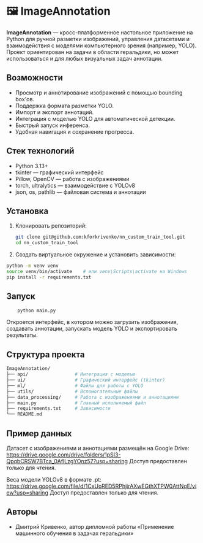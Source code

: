 # 🖼️ ImageAnnotation

**ImageAnnotation** — кросс-платформенное настольное приложение на Python для ручной разметки изображений, управления датасетами и взаимодействия с моделями компьютерного зрения (например, YOLO). Проект ориентирован на задачи в области геральдики, но может использоваться и для любых визуальных задач аннотации.

## Возможности

- Просмотр и аннотирование изображений с помощью bounding box'ов.
- Поддержка формата разметки YOLO.
- Импорт и экспорт аннотаций.
- Интеграция с моделью YOLO для автоматической детекции.
- Быстрый запуск инференса.
- Удобная навигация и сохранение прогресса.

## Стек технологий

- Python 3.13+
- tkinter — графический интерфейс
- Pillow, OpenCV — работа с изображениями
- torch, ultralytics — взаимодействие с YOLOv8
- json, os, pathlib — файловая система и аннотации

## Установка

1. Клонировать репозиторий:
   ```bash
   git clone git@github.com:kforkrivenko/nn_custom_train_tool.git
   cd nn_custom_train_tool

2. Создать виртуальное окружение и установить зависимости:

```bash
python -m venv venv
source venv/bin/activate    # или venv\Scripts\activate на Windows
pip install -r requirements.txt
```

## Запуск

```bash
    python main.py
```

Откроется интерфейс, в котором можно загрузить изображения, создавать аннотации, запускать модель YOLO и экспортировать результаты.

## Структура проекта

```bash
ImageAnnotation/
├── api/                 # Интеграция с моделью
├── ui/                  # Графический интерфейс (tkinter)
├── ml/                  # Файлы для работы с YOLO
├── utils/               # Вспомогательные файлы
├── data_processing/     # Работа с изображениями и аннотациями
├── main.py              # Главный исполняемый файл
├── requirements.txt     # Зависимости
└── README.md
```


## Пример данных
Датасет с изображениями и аннотациями размещён на Google Drive:
https://drive.google.com/drive/folders/1pSI3-QpqbCRSW7BTca_0AflLzgYOnz57?usp=sharing
Доступ предоставлен только для чтения.

Веса модели YOLOv8 в формате .pt:
https://drive.google.com/file/d/1CxUoRED5RPhjirAXwEGthXTPW0AttNqE/view?usp=sharing
Доступ предоставлен только для чтения.

## Авторы
- Дмитрий Кривенко, автор дипломной работы «Применение машинного обучения в задачах геральдики»
